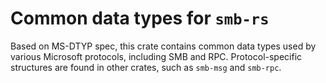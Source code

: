 # Common data types for `smb-rs`

Based on MS-DTYP spec, this crate contains common data types used by various Microsoft protocols,
including SMB and RPC.
Protocol-specific structures are found in other crates, such as `smb-msg` and `smb-rpc`.
